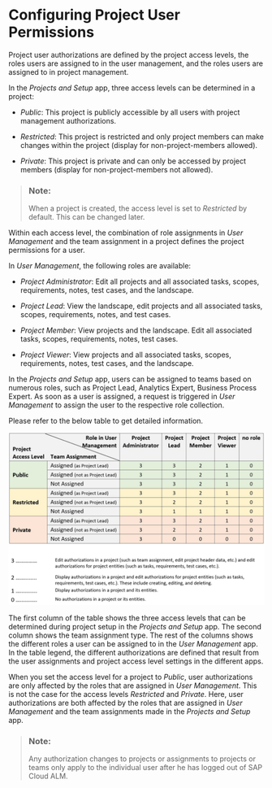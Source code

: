 <!-- loioa2c0029b94784563898f797138068f0b -->

# Configuring Project User Permissions

Project user authorizations are defined by the project access levels, the roles users are assigned to in the user management, and the roles users are assigned to in project management.

In the *Projects and Setup* app, three access levels can be determined in a project:

-   *Public*: This project is publicly accessible by all users with project management authorizations.

-   *Restricted*: This project is restricted and only project members can make changes within the project \(display for non-project-members allowed\).

-   *Private*: This project is private and can only be accessed by project members \(display for non-project-members not allowed\).


> ### Note:  
> When a project is created, the access level is set to *Restricted* by default. This can be changed later.

Within each access level, the combination of role assignments in *User Management* and the team assignment in a project defines the project permissions for a user.

In *User Management*, the following roles are available:

-   *Project Administrator*: Edit all projects and all associated tasks, scopes, requirements, notes, test cases, and the landscape.

-   *Project Lead*: View the landscape, edit projects and all associated tasks, scopes, requirements, notes, and test cases.

-   *Project Member*: View projects and the landscape. Edit all associated tasks, scopes, requirements, notes, test cases.

-   *Project Viewer*: View projects and all associated tasks, scopes, requirements, notes, test cases, and the landscape.


In the *Projects and Setup* app, users can be assigned to teams based on numerous roles, such as Project Lead, Analytics Expert, Business Process Expert. As soon as a user is assigned, a request is triggered in *User Management* to assign the user to the respective role collection.

Please refer to the below table to get detailed information.

 ![](images/Access_Level_Matrix_ccbc066.jpg) 

The first column of the table shows the three access levels that can be determined during project setup in the *Projects and Setup* app. The second column shows the team assignment type. The rest of the columns shows the different roles a user can be assigned to in the *User Management* app. In the table legend, the different authorizations are defined that result from the user assignments and project access level settings in the different apps.

When you set the access level for a project to *Public*, user authorizations are only affected by the roles that are assigned in *User Management*. This is not the case for the access levels *Restricted* and *Private*. Here, user authorizations are both affected by the roles that are assigned in *User Management* and the team assignments made in the *Projects and Setup* app.

> ### Note:  
> Any authorization changes to projects or assignments to projects or teams only apply to the individual user after he has logged out of SAP Cloud ALM.

